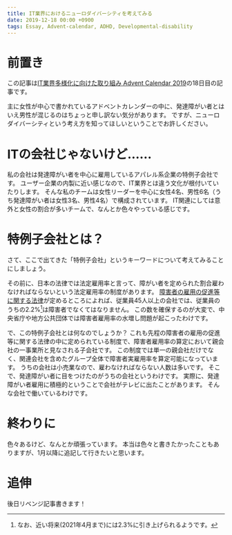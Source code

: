 ```yaml
---
title: IT業界におけるニューロダイバーシティを考えてみる
date: 2019-12-18 00:00 +0900
tags: Essay, Advent-calendar, ADHD, Developmental-disability
---
```


# 前置き

この記事は[IT業界多様化に向けた取り組み Advent Calendar 2019](https://adventar.org/calendars/4438)の18日目の記事です。

主に女性が中心で書かれているアドベントカレンダーの中に、発達障がい者とはいえ男性が混じるのはちょっと申し訳ない気分があります。
ですが、ニューロダイバーシティという考え方を知ってほしいということでお許しください。

# ITの会社じゃないけど……

私の会社は発達障がい者を中心に雇用しているアパレル系企業の特例子会社です。
ユーザー企業の内製に近い感じなので、IT業界とは違う文化が根付いていたりします。
そんな私のチームは女性リーダーを中心に女性4名、男性6名（うち発達障がい者は女性3名、男性4名）で構成されています。
IT関連にしては意外と女性の割合が多いチームで、なんとか色々やっている感じです。

# 特例子会社とは？

さて、ここで出てきた「特例子会社」というキーワードについて考えてみることにしましょう。

その前に、日本の法律では法定雇用率と言って、障がい者を定められた割合雇わなければならないという法定雇用率の制度があります。
[障害者の雇用の促進等に関する法律](https://elaws.e-gov.go.jp/search/elawsSearch/elaws_search/lsg0500/detail?lawId=351M50002000038)が定めるところによれば、従業員45人以上の会社では、従業員のうちの2.2%[^1]は障害者でなくてはなりません。
この数を確保するのが大変で、中央省庁や地方公共団体では障害者雇用率の水増し問題が起こったわけです。

[^1]: なお、近い将来(2021年4月まで)には2.3%に引き上げられるようです。

で、この特例子会社とは何なのでしょうか？
これも先程の障害者の雇用の促進等に関する法律の中に定められている制度で、障害者雇用率の算定において親会社の一事業所と見なされる子会社です。
この制度では単一の親会社だけでなく、関連会社を含めたグループ全体で障害者実雇用率を算定可能になっています。
うちの会社は小売業なので、雇わなければならない人数は多いです。
そこで、発達障がい者に目をつけたのがうちの会社というわけです。
実際に、発達障がい者雇用に積極的ということで会社がテレビに出たことがあります。
そんな会社で働いているわけです。

# 終わりに

色々あるけど、なんとか頑張っています。
本当は色々と書きたかったこともありますが、1月以降に追記して行きたいと思います。

# 追伸

後日リベンジ記事書きます！
